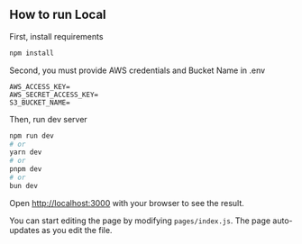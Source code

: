 ## How to run Local

First, install requirements

```bash
npm install
```

Second, you must provide AWS credentials and Bucket Name in .env

```
AWS_ACCESS_KEY=
AWS_SECRET_ACCESS_KEY=
S3_BUCKET_NAME=
```

Then, run dev server

```bash
npm run dev
# or
yarn dev
# or
pnpm dev
# or
bun dev
```

Open [http://localhost:3000](http://localhost:3000) with your browser to see the result.

You can start editing the page by modifying `pages/index.js`. The page auto-updates as you edit the file.
